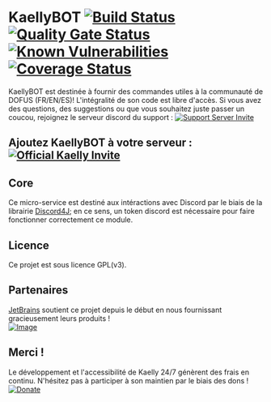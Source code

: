 # KaellyBOT [![Build Status](https://api.travis-ci.org/KaellyBot/Kaelly-core.svg)](https://travis-ci.org/KaellyBot/Kaelly-core) [![Quality Gate Status](https://sonarcloud.io/api/project_badges/measure?project=com.github.kaysoro.kaellybot%3Acore&metric=alert_status)](https://sonarcloud.io/dashboard?id=com.github.kaysoro.kaellybot%3Acore) [![Known Vulnerabilities](https://snyk.io/test/github/kaellybot/kaelly-core/badge.svg?targetFile=pom.xml)](https://snyk.io/test/github/kaellybot/kaelly-core?targetFile=pom.xml) [![Coverage Status](https://coveralls.io/repos/github/KaellyBot/Kaelly-core/badge.svg)](https://coveralls.io/github/KaellyBot/Kaelly-core)  

KaellyBOT est destinée à fournir des commandes utiles à la communauté de DOFUS (FR/EN/ES)! L'intégralité de son code est libre d'accès. Si vous avez des questions, des suggestions ou que vous souhaitez juste passer un coucou, rejoignez le serveur discord du support : [![Support Server Invite](https://img.shields.io/badge/Join-KaellyBOT%20Support-7289DA.svg?style=flat)](https://discord.gg/CyJCFDk)

## Ajoutez KaellyBOT à votre serveur : [![Official Kaelly Invite](https://img.shields.io/badge/Add-KaellyBOT-0199FE.svg?style=flat)](https://discordapp.com/oauth2/authorize?&client_id=202916641414184960&scope=bot)

## Core  
Ce micro-service est destiné aux intéractions avec Discord par le biais de la librairie [Discord4J](https://github.com/Discord4J/Discord4J); en ce sens, un token discord est nécessaire pour faire fonctionner correctement ce module.

## Licence  

Ce projet est sous licence GPL(v3).

## Partenaires  
[JetBrains](https://www.jetbrains.com/?from=KaellyBot) soutient ce projet depuis le début en nous fournissant gracieusement leurs produits !  
[![Image](https://upload.wikimedia.org/wikipedia/commons/thumb/1/1a/JetBrains_Logo_2016.svg/100px-JetBrains_Logo_2016.svg.png)](https://www.jetbrains.com/?from=KaellyBot)  

## Merci !  

Le développement et l'accessibilité de Kaelly 24/7 génèrent des frais en continu. N'hésitez pas à participer à son maintien par le biais des dons !   
[![Donate](https://www.paypalobjects.com/fr_FR/FR/i/btn/btn_donateCC_LG.gif)](https://www.paypal.com/cgi-bin/webscr?cmd=_s-xclick&hosted_button_id=89WTL4LXRZK98)